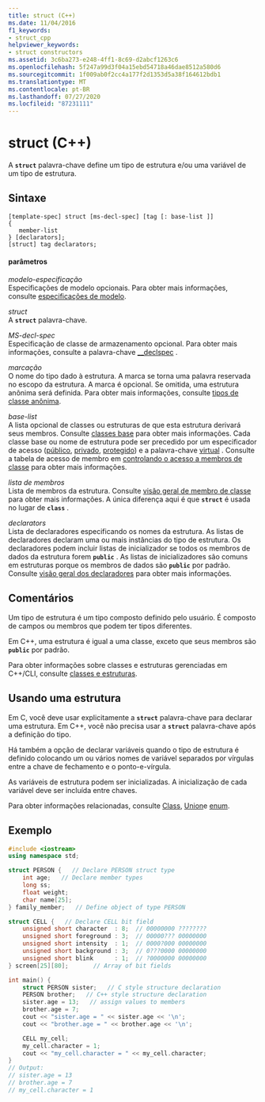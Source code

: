 ```yaml
---
title: struct (C++)
ms.date: 11/04/2016
f1_keywords:
- struct_cpp
helpviewer_keywords:
- struct constructors
ms.assetid: 3c6ba273-e248-4ff1-8c69-d2abcf1263c6
ms.openlocfilehash: 5f247a99d3f04a15ebd54718a46dae8512a580d6
ms.sourcegitcommit: 1f009ab0f2cc4a177f2d1353d5a38f164612bdb1
ms.translationtype: MT
ms.contentlocale: pt-BR
ms.lasthandoff: 07/27/2020
ms.locfileid: "87231111"
---
```

# <a name="struct-c"></a>struct (C++)

A **`struct`** palavra-chave define um tipo de estrutura e/ou uma variável de um tipo de estrutura.

## <a name="syntax"></a>Sintaxe

```
[template-spec] struct [ms-decl-spec] [tag [: base-list ]]
{
   member-list
} [declarators];
[struct] tag declarators;
```

#### <a name="parameters"></a>parâmetros

*modelo-especificação*<br/>
Especificações de modelo opcionais. Para obter mais informações, consulte [especificações de modelo](templates-cpp.md).

*struct*<br/>
A **`struct`** palavra-chave.

*MS-decl-spec*<br/>
Especificação de classe de armazenamento opcional. Para obter mais informações, consulte a palavra-chave [__declspec](../cpp/declspec.md) .

*marcação*<br/>
O nome do tipo dado à estrutura. A marca se torna uma palavra reservada no escopo da estrutura. A marca é opcional. Se omitida, uma estrutura anônima será definida. Para obter mais informações, consulte [tipos de classe anônima](../cpp/anonymous-class-types.md).

*base-list*<br/>
A lista opcional de classes ou estruturas de que esta estrutura derivará seus membros. Consulte [classes base](../cpp/base-classes.md) para obter mais informações. Cada classe base ou nome de estrutura pode ser precedido por um especificador de acesso ([público](../cpp/public-cpp.md), [privado](../cpp/private-cpp.md), [protegido](../cpp/protected-cpp.md)) e a palavra-chave [virtual](../cpp/virtual-cpp.md) . Consulte a tabela de acesso de membro em [controlando o acesso a membros de classe](member-access-control-cpp.md) para obter mais informações.

*lista de membros*<br/>
Lista de membros da estrutura. Consulte [visão geral de membro de classe](../cpp/class-member-overview.md) para obter mais informações. A única diferença aqui é que **`struct`** é usada no lugar de **`class`** .

*declarators*<br/>
Lista de declaradores especificando os nomes da estrutura. As listas de declaradores declaram uma ou mais instâncias do tipo de estrutura. Os declaradores podem incluir listas de inicializador se todos os membros de dados da estrutura forem **`public`** . As listas de inicializadores são comuns em estruturas porque os membros de dados são **`public`** por padrão.  Consulte [visão geral dos declaradores](../cpp/overview-of-declarators.md) para obter mais informações.

## <a name="remarks"></a>Comentários

Um tipo de estrutura é um tipo composto definido pelo usuário. É composto de campos ou membros que podem ter tipos diferentes.

Em C++, uma estrutura é igual a uma classe, exceto que seus membros são **`public`** por padrão.

Para obter informações sobre classes e estruturas gerenciadas em C++/CLI, consulte [classes e estruturas](../extensions/classes-and-structs-cpp-component-extensions.md).

## <a name="using-a-structure"></a>Usando uma estrutura

Em C, você deve usar explicitamente a **`struct`** palavra-chave para declarar uma estrutura. Em C++, você não precisa usar a **`struct`** palavra-chave após a definição do tipo.

Há também a opção de declarar variáveis quando o tipo de estrutura é definido colocando um ou vários nomes de variável separados por vírgulas entre a chave de fechamento e o ponto-e-vírgula.

As variáveis de estrutura podem ser inicializadas. A inicialização de cada variável deve ser incluída entre chaves.

Para obter informações relacionadas, consulte [Class](../cpp/class-cpp.md), [Union](../cpp/unions.md)e [enum](../cpp/enumerations-cpp.md).

## <a name="example"></a>Exemplo

```cpp
#include <iostream>
using namespace std;

struct PERSON {   // Declare PERSON struct type
    int age;   // Declare member types
    long ss;
    float weight;
    char name[25];
} family_member;   // Define object of type PERSON

struct CELL {   // Declare CELL bit field
    unsigned short character  : 8;  // 00000000 ????????
    unsigned short foreground : 3;  // 00000??? 00000000
    unsigned short intensity  : 1;  // 0000?000 00000000
    unsigned short background : 3;  // 0???0000 00000000
    unsigned short blink      : 1;  // ?0000000 00000000
} screen[25][80];       // Array of bit fields

int main() {
    struct PERSON sister;   // C style structure declaration
    PERSON brother;   // C++ style structure declaration
    sister.age = 13;   // assign values to members
    brother.age = 7;
    cout << "sister.age = " << sister.age << '\n';
    cout << "brother.age = " << brother.age << '\n';

    CELL my_cell;
    my_cell.character = 1;
    cout << "my_cell.character = " << my_cell.character;
}
// Output:
// sister.age = 13
// brother.age = 7
// my_cell.character = 1
```
